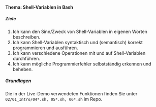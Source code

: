 #### Thema: Shell-Variablen in Bash
##### Ziele
1. Ich kann den Sinn/Zweck von Shell-Variablen in eigenen Worten beschreiben.
2. Ich kann Shell-Variablen syntaktisch und (semantisch) korrekt programmieren und ausführen.
3. Ich kann verschiedene Operationen mit und auf Shell-Variablen durchführen.
3. Ich kann mögliche Programmierfehler selbstständig erkennen und beheben.

##### Grundlagen
Die in der Live-Demo verwendeten Funktionen finden Sie unter <code>02/01_Intro/04*.sh, 05*.sh, 06*.sh</code> im Repo.